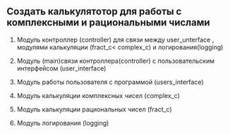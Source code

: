 ## Создать калькулятотор для работы с комплексными и рациональными числами

1. Модуль контроллер (controller) для связи между user_unterface , модулями калькуляции (fract_c< complex_c) и логирования(logging)

2. Модуль (main)связи контроллера(controller) с пользовательским интерфейсом (user_interface)

3. Модуль работы пользователя с программой (users_interface)

4. Модуль калькуляции комплексных чисел (complex_c)

5. Модуль калькуляции рациональных чисел (fract_c)

6. Модуль логирования (logging)